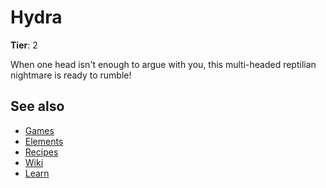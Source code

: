 # Hydra

**Tier**: 2

When one head isn't enough to argue with you, this multi-headed reptilian nightmare is ready to rumble!

## See also

* [Games](/wiki/games)
* [Elements](/wiki/elements)
* [Recipes](/wiki/recipes)
* [Wiki](/wiki/index)
* [Learn](/learn/index)